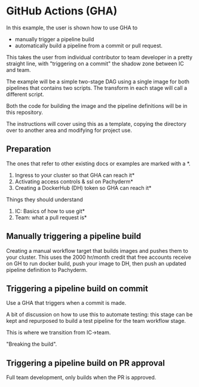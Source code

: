 # GitHub Actions (GHA)

In this example, the  user is shown how to use GHA to 
* manually trigger a pipeline build
* automatically build a pipeline from a commit or pull request.

This takes the user from individual contributor to team developer
in a pretty straight line,
with "triggering on a commit" the shadow zone between IC and team.

The example will be a simple two-stage DAG
using a single image for both pipelines that contains two scripts. 
The transform in each stage will call a different script.

Both the code for building the image and the pipeline definitions 
will be in this repository.

The instructions will cover using this as a template, 
copying the directory over to another area
and modifying for project use.

## Preparation

The ones that refer to other existing docs or examples are marked with a *.

1. Ingress to your cluster so that GHA can reach it*
2. Activating access controls & ssl on Pachyderm*
3. Creating a DockerHub (DH) token so GHA can reach it*

Things they should understand

1. IC: Basics of how to use git*
2. Team: what a pull request is*

## Manually triggering a pipeline build

Creating a manual workflow target that builds images and pushes them to your cluster.
This uses the 2000 hr/month credit
that free accounts receive on GH
to run docker build, 
push your image to DH,
then push an updated pipeline definition to Pachyderm.


## Triggering a pipeline build on commit

Use a GHA that triggers when a commit is made.

A bit of discussion on how to use this to automate testing:
this stage can be kept and repurposed to build a test pipeline
for the team workflow stage.

This is where we transition from IC->team. 

"Breaking the build".

## Triggering a pipeline build on PR approval

Full team development, only builds when the PR is approved.




